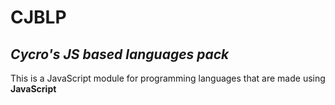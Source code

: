 # CJBLP<br>
## _Cycro's JS based languages pack_<br>
This is a JavaScript module for programming languages that are made using **JavaScript**
